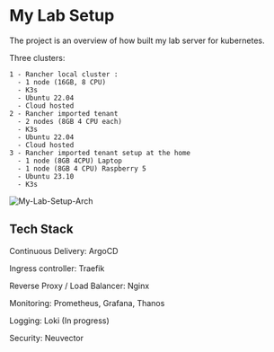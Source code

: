 
# My Lab Setup

The project is an overview of how built my lab server for kubernetes.

Three clusters:

    1 - Rancher local cluster :
      - 1 node (16GB, 8 CPU)
      - K3s
      - Ubuntu 22.04
      - Cloud hosted 
    2 - Rancher imported tenant
      - 2 nodes (8GB 4 CPU each)
      - K3s
      - Ubuntu 22.04
      - Cloud hosted
    3 - Rancher imported tenant setup at the home
      - 1 node (8GB 4CPU) Laptop
      - 1 node (8GB 4 CPU) Raspberry 5
      - Ubuntu 23.10
      - K3s

![My-Lab-Setup-Arch](https://github.com/rk280392/my-lab-setup/blob/e5dba8b764f3218ef555532deeb8ff51646e916f/my-lab-setup.png)

## Tech Stack

Continuous Delivery: ArgoCD

Ingress controller: Traefik

Reverse Proxy / Load Balancer: Nginx

Monitoring: Prometheus, Grafana, Thanos

Logging: Loki (In progress)

Security: Neuvector 
